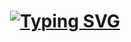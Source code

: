 <h1 align="center"> 
  <a href="https://git.io/typing-svg"><img src="https://readme-typing-svg.herokuapp.com?font=Edu NSW ACT Hand Cursive+Code&pause=1000&color=D071D7FF&width=435&lines=Hello+There!+🫶🏼;+I'm+Jodeley+Claro!;" alt="Typing SVG" /></a>
</h1>
